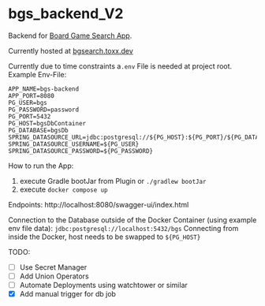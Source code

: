# bgs_backend_V2

Backend for [Board Game Search App](https://github.com/krahl-jan/bgsearchapp).

Currently hosted at [bgsearch.toxx.dev](https://bgsearch.toxx.dev/swagger-ui/index.html)

Currently due to time constraints a`.env` File is needed at project root. Example Env-File:
```
APP_NAME=bgs-backend
APP_PORT=8080
PG_USER=bgs
PG_PASSWORD=password
PG_PORT=5432
PG_HOST=bgsDbContainer
PG_DATABASE=bgsDb
SPRING_DATASOURCE_URL=jdbc:postgresql://${PG_HOST}:${PG_PORT}/${PG_DATABASE}
SPRING_DATASOURCE_USERNAME=${PG_USER}
SPRING_DATASOURCE_PASSWORD=${PG_PASSWORD}
```

How to run the App:
1. execute Gradle bootJar from Plugin or `./gradlew bootJar`
2. execute `docker compose up`

Endpoints:
http://localhost:8080/swagger-ui/index.html

Connection to the Database outside of the Docker Container (using example env file data):
`jdbc:postgresql://localhost:5432/bgs`
Connecting from inside the Docker, host needs to be swapped to `${PG_HOST}`

TODO:
- [ ] Use Secret Manager
- [ ] Add Union Operators
- [ ] Automate Deployments using watchtower or similar
- [x] Add manual trigger for db job
